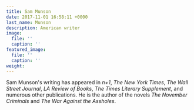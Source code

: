 ```yaml
---
title: Sam Munson
date: 2017-11-01 16:58:11 +0000
last_name: Munson
description: American writer
image:
  file: ''
  caption: ''
featured_image:
  file: ''
  caption: ''
weight:
---
```

Sam Munson's writing has appeared in _n+1_, _The New York Times_, _The Wall Street Journal_, _LA Review of Books_, _The Times Literary Supplement_, and numerous other publications. He is the author of the novels _The November Criminals_ and _The War Against the Assholes_.
